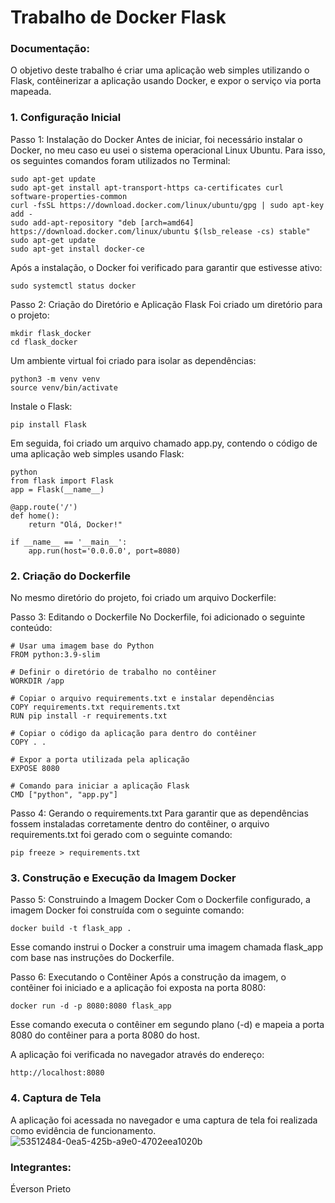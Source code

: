 # Trabalho de Docker Flask

### Documentação:

O objetivo deste trabalho é criar uma aplicação web simples utilizando o Flask, contêinerizar a aplicação usando Docker, e expor o serviço via porta mapeada.

### 1. Configuração Inicial
Passo 1: Instalação do Docker
Antes de iniciar, foi necessário instalar o Docker, no meu caso eu usei o sistema operacional Linux Ubuntu. Para isso, os seguintes comandos foram utilizados no Terminal:

```
sudo apt-get update
sudo apt-get install apt-transport-https ca-certificates curl software-properties-common
curl -fsSL https://download.docker.com/linux/ubuntu/gpg | sudo apt-key add -
sudo add-apt-repository "deb [arch=amd64] https://download.docker.com/linux/ubuntu $(lsb_release -cs) stable"
sudo apt-get update
sudo apt-get install docker-ce
```
Após a instalação, o Docker foi verificado para garantir que estivesse ativo:

```
sudo systemctl status docker
```

Passo 2: Criação do Diretório e Aplicação Flask
Foi criado um diretório para o projeto:

```
mkdir flask_docker
cd flask_docker
```

Um ambiente virtual foi criado para isolar as dependências:

```
python3 -m venv venv
source venv/bin/activate
```

Instale o Flask:

```
pip install Flask
```

Em seguida, foi criado um arquivo chamado app.py, contendo o código de uma aplicação web simples usando Flask:

```
python
from flask import Flask
app = Flask(__name__)

@app.route('/')
def home():
    return "Olá, Docker!"

if __name__ == '__main__':
    app.run(host='0.0.0.0', port=8080)
```

### 2. Criação do Dockerfile

No mesmo diretório do projeto, foi criado um arquivo Dockerfile:

Passo 3: Editando o Dockerfile
No Dockerfile, foi adicionado o seguinte conteúdo:

```
# Usar uma imagem base do Python
FROM python:3.9-slim

# Definir o diretório de trabalho no contêiner
WORKDIR /app

# Copiar o arquivo requirements.txt e instalar dependências
COPY requirements.txt requirements.txt
RUN pip install -r requirements.txt

# Copiar o código da aplicação para dentro do contêiner
COPY . .

# Expor a porta utilizada pela aplicação
EXPOSE 8080

# Comando para iniciar a aplicação Flask
CMD ["python", "app.py"]
```

Passo 4: Gerando o requirements.txt
Para garantir que as dependências fossem instaladas corretamente dentro do contêiner, o arquivo requirements.txt foi gerado com o seguinte comando:

```
pip freeze > requirements.txt
```

### 3. Construção e Execução da Imagem Docker
Passo 5: Construindo a Imagem Docker
Com o Dockerfile configurado, a imagem Docker foi construída com o seguinte comando:

```
docker build -t flask_app .
```

Esse comando instrui o Docker a construir uma imagem chamada flask_app com base nas instruções do Dockerfile.

Passo 6: Executando o Contêiner
Após a construção da imagem, o contêiner foi iniciado e a aplicação foi exposta na porta 8080:

```
docker run -d -p 8080:8080 flask_app
```

Esse comando executa o contêiner em segundo plano (-d) e mapeia a porta 8080 do contêiner para a porta 8080 do host.

A aplicação foi verificada no navegador através do endereço:

```
http://localhost:8080
```

### 4. Captura de Tela
A aplicação foi acessada no navegador e uma captura de tela foi realizada como evidência de funcionamento.
![53512484-0ea5-425b-a9e0-4702eea1020b](https://github.com/user-attachments/assets/15f0087c-5d21-415f-a328-2c6a0573205d)


### Integrantes:
Éverson Prieto

